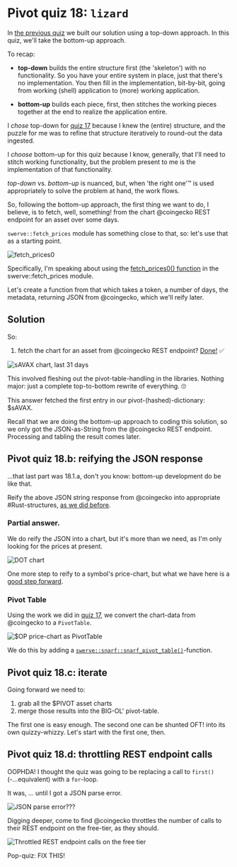 # Pivot quiz 18: `lizard`

In [the previous quiz](../quiz17) we built our solution using a top-down
approach. In this quiz, we'll take the bottom-up approach.

To recap:

* **top-down** builds the entire structure first (the 'skeleton') with no 
functionality. So you have your entire system in place, just that there's no
implementation. You then fill in the implementation, bit-by-bit, going from
working (shell) application to (more) working application.

* **bottom-up** builds each piece, first, then stitches the working pieces 
together at the end to realize the application entire.

I *chose* top-down for [quiz 17](../quiz17) because I knew the (entire)
structure, and the puzzle for me was to refine that structure iteratively
to round-out the data ingested.

I *choose* bottom-up for this quiz because I know, generally, that I'll
need to stitch working functionality, but the problem present to me is the
implementation of that functionality.

*top-down* vs. *bottom-up* is nuanced, but, when 'the right one'&trade;
is used appropriately to solve the problem at hand, the work flows.

So, following the bottom-up approach, the first thing we want to do, I believe, 
is to fetch, well, something! from the chart @coingecko REST endpoint for an 
asset over some days.

`swerve::fetch_prices` module has something close to that, so: let's use that 
as a starting point.

![fetch_prices0](imgs/02-fetch-prices.png)

Specifically, I'm speaking about using the 
[fetch_prices0() function](../../swerve/fetch_prices.rs#L24-L38) in the
swerve::fetch_prices module.

Let's create a function from that which takes a token, a number of days, the 
metadata, returning JSON from @coingecko, which we'll reify later.

## Solution

So:

1. fetch the chart for an asset from @coingecko REST endpoint? 
[Done!](answer18a_read_json.rs) ✅

![sAVAX chart, last 31 days](imgs/03-fetched-sAVAX.png)

This involved fleshing out the pivot-table-handling in the libraries. Nothing 
major: just a complete top-to-bottom rewrite of everything. 🙄

This answer fetched the first entry in our pivot-(hashed)-dictionary: $sAVAX.

Recall that we are doing the bottom-up approach to coding this solution, so we 
only got the JSON-as-String from the @coingecko REST endpoint. Processing and 
tabling the result comes later.

## Pivot quiz 18.b: reifying the JSON response

...that last part was 18.1.a, don't you know: bottom-up development do be like 
that.

Reify the above JSON string response from @coingecko into appropriate 
#Rust-structures, 
[as we did before](../quiz17).

### Partial answer.

We do reify the JSON into a chart, but it's more than we need, as I'm only 
looking for the prices at present.

![DOT chart](imgs/04b-parse-DOT-chart.png)

One more step to reify to a symbol's price-chart, but what we have here is a 
[good step forward](../../swerve/snarf.rs#L79-L85).

### Pivot Table

Using the work we did in [quiz 17](../quiz17), we convert the chart-data
from @coingecko to a `PivotTable`.

![$OP price-chart as `PivotTable`](imgs/05-op-prices.png)

We do this by adding a 
[`swerve::snarf::snarf_pivot_table()`](../../swerve/snarf.rs#L88-L96)-function.

## Pivot quiz 18.c: iterate

Going forward we need to:

1. grab all the $PIVOT asset charts
2. merge those results into the BIG-OL' pivot-table.

The first one is easy enough. The second one can be shunted OFT! into its own 
quizzy-whizzy. Let's start with the first one, then.

## Pivot quiz 18.d: throttling REST endpoint calls

OOPHDA! I thought the quiz was going to be replacing a call to `first()` 
(-...equivalent) with a `for`-loop.

It was, ... until I got a JSON parse error.

![JSON parse error???](imgs/06a-JSON-parse-error.png)

Digging deeper, come to find @coingecko throttles the number of calls to their 
REST endpoint on the free-tier, as they should.

![Throttled REST endpoint calls on the free tier](imgs/06b-throttled-response.png)

Pop-quiz: FIX THIS!
